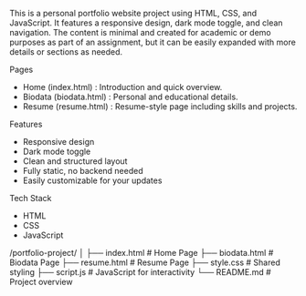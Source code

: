 This is a personal portfolio website project using HTML, CSS, and JavaScript. It features a responsive design, dark mode toggle, and clean navigation. The content is minimal and created for academic or demo purposes as part of an assignment, but it can be easily expanded with more details or sections as needed.

Pages

- Home (index.html) : Introduction and quick overview.
- Biodata (biodata.html) : Personal and educational details.
- Resume (resume.html) : Resume-style page including skills and projects.


Features

- Responsive design
- Dark mode toggle
- Clean and structured layout
- Fully static, no backend needed
- Easily customizable for your updates


Tech Stack

- HTML
- CSS
- JavaScript 


/portfolio-project/
│
├── index.html        # Home Page
├── biodata.html      # Biodata Page
├── resume.html       # Resume Page
├── style.css         # Shared styling
├── script.js         # JavaScript for interactivity
└── README.md         # Project overview
